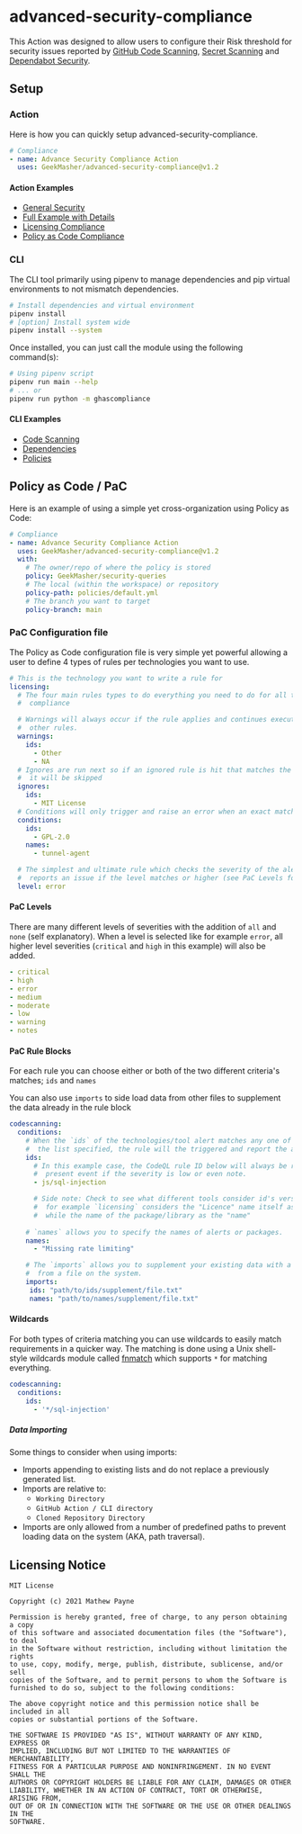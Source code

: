 # advanced-security-compliance

This Action was designed to allow users to configure their Risk threshold for security issues reported by [GitHub Code Scanning](https://docs.github.com/en/code-security/secure-coding/automatically-scanning-your-code-for-vulnerabilities-and-errors/about-code-scanning), [Secret Scanning](https://docs.github.com/en/code-security/secret-security/about-secret-scanning) and [Dependabot Security](https://docs.github.com/en/code-security/supply-chain-security/managing-vulnerabilities-in-your-projects-dependencies/configuring-dependabot-security-updates#about-configuring-dependabot-security-updates).


## Setup

### Action

Here is how you can quickly setup advanced-security-compliance. 

```yaml
# Compliance
- name: Advance Security Compliance Action
  uses: GeekMasher/advanced-security-compliance@v1.2
```

#### Action Examples

- [General Security](examples/workflows/security.yml)
- [Full Example with Details](examples/workflows/full.yml)
- [Licensing Compliance](examples/workflows/licensing.yml)
- [Policy as Code Compliance](examples/workflows/licensing.yml)

### CLI

The CLI tool primarily using pipenv to manage dependencies and pip virtual environments to not mismatch dependencies.

```bash
# Install dependencies and virtual environment
pipenv install
# [option] Install system wide
pipenv install --system
```

Once installed, you can just call the module using the following command(s):

```bash
# Using pipenv script
pipenv run main --help
# ... or
pipenv run python -m ghascompliance
```

#### CLI Examples

- [Code Scanning](examples/scripts/codescanning.sh)
- [Dependencies](examples/scripts/dependencies.sh)
- [Policies](examples/scripts/policies.sh)

## Policy as Code / PaC

Here is an example of using a simple yet cross-organization using Policy as Code:

```yaml
# Compliance
- name: Advance Security Compliance Action
  uses: GeekMasher/advanced-security-compliance@v1.2
  with:
    # The owner/repo of where the policy is stored  
    policy: GeekMasher/security-queries
    # The local (within the workspace) or repository
    policy-path: policies/default.yml
    # The branch you want to target
    policy-branch: main
```


### PaC Configuration file

The Policy as Code configuration file is very simple yet powerful allowing a user to define 4 types of rules per technologies you want to use.

```yaml
# This is the technology you want to write a rule for
licensing:
  # The four main rules types to do everything you need to do for all things 
  #  compliance

  # Warnings will always occur if the rule applies and continues executing to 
  #  other rules.
  warnings:
    ids:
      - Other
      - NA
  # Ignores are run next so if an ignored rule is hit that matches the level, 
  #  it will be skipped
  ignores:
    ids:
      - MIT License
  # Conditions will only trigger and raise an error when an exact match is hit
  conditions:
    ids:
      - GPL-2.0
    names:
      - tunnel-agent

  # The simplest and ultimate rule which checks the severity of the alert and
  #  reports an issue if the level matches or higher (see PaC Levels for more info)
  level: error
```


#### PaC Levels

There are many different levels of severities with the addition of `all` and `none` (self explanatory).
When a level is selected like for example `error`, all higher level severities (`critical` and `high` in this example) will also be added.

```yml
- critical
- high
- error
- medium
- moderate
- low
- warning
- notes
```


#### PaC Rule Blocks

For each rule you can choose either or both of the two different criteria's matches; `ids` and `names`

You can also use `imports` to side load data from other files to supplement the data already in the rule block

```yaml
codescanning:
  conditions:
    # When the `ids` of the technologies/tool alert matches any one of the ID's in 
    #  the list specified, the rule will the triggered and report the alert.
    ids:
      # In this example case, the CodeQL rule ID below will always be reported if 
      #  present event if the severity is low or even note.
      - js/sql-injection

      # Side note: Check to see what different tools consider id's verses names,
      #  for example `licensing` considers the "Licence" name itself as the id 
      #  while the name of the package/library as the "name"
    
    # `names` allows you to specify the names of alerts or packages.
    names:
      - "Missing rate limiting"

    # The `imports` allows you to supplement your existing data with a list
    #  from a file on the system. 
    imports:
     ids: "path/to/ids/supplement/file.txt"
     names: "path/to/names/supplement/file.txt"

```


#### Wildcards

For both types of criteria matching you can use wildcards to easily match requirements in a quicker way.
The matching is done using a Unix shell-style wildcards module called [fnmatch](https://docs.python.org/3/library/fnmatch.html) which supports `*` for matching everything.

```yaml
codescanning:
  conditions:
    ids:
      - '*/sql-injection'
```


##### Data Importing

Some things to consider when using imports:

- Imports appending to existing lists and do not replace a previously generated list.
- Imports are relative to:
  - `Working Directory`
  - `GitHub Action / CLI directory`
  - `Cloned Repository Directory`
- Imports are only allowed from a number of predefined paths to prevent loading data on the system (AKA, path traversal). 


## Licensing Notice

```
MIT License

Copyright (c) 2021 Mathew Payne

Permission is hereby granted, free of charge, to any person obtaining a copy
of this software and associated documentation files (the "Software"), to deal
in the Software without restriction, including without limitation the rights
to use, copy, modify, merge, publish, distribute, sublicense, and/or sell
copies of the Software, and to permit persons to whom the Software is
furnished to do so, subject to the following conditions:

The above copyright notice and this permission notice shall be included in all
copies or substantial portions of the Software.

THE SOFTWARE IS PROVIDED "AS IS", WITHOUT WARRANTY OF ANY KIND, EXPRESS OR
IMPLIED, INCLUDING BUT NOT LIMITED TO THE WARRANTIES OF MERCHANTABILITY,
FITNESS FOR A PARTICULAR PURPOSE AND NONINFRINGEMENT. IN NO EVENT SHALL THE
AUTHORS OR COPYRIGHT HOLDERS BE LIABLE FOR ANY CLAIM, DAMAGES OR OTHER
LIABILITY, WHETHER IN AN ACTION OF CONTRACT, TORT OR OTHERWISE, ARISING FROM,
OUT OF OR IN CONNECTION WITH THE SOFTWARE OR THE USE OR OTHER DEALINGS IN THE
SOFTWARE.
```
